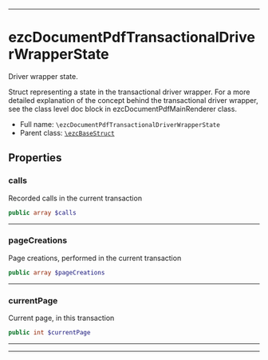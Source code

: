 ***

# ezcDocumentPdfTransactionalDriverWrapperState

Driver wrapper state.

Struct representing a state in the transactional driver wrapper. For a more detailed explanation of the concept behind
the transactional driver wrapper, see the class level doc block in ezcDocumentPdfMainRenderer class.

* Full name: `\ezcDocumentPdfTransactionalDriverWrapperState`
* Parent class: [`\ezcBaseStruct`](./ezcBaseStruct.md)

## Properties

### calls

Recorded calls in the current transaction

```php
public array $calls
```

***

### pageCreations

Page creations, performed in the current transaction

```php
public array $pageCreations
```

***

### currentPage

Current page, in this transaction

```php
public int $currentPage
```

***



***

